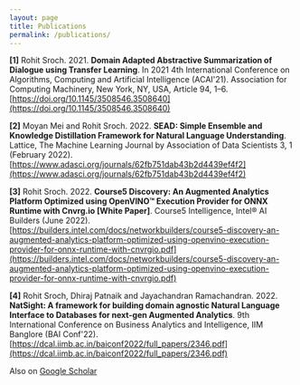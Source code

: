 ```yaml
---
layout: page
title: Publications
permalink: /publications/
---
```


**[1]** Rohit Sroch. 2021. **Domain Adapted Abstractive Summarization of Dialogue using Transfer Learning**. In 2021 4th International Conference on Algorithms, Computing and Artificial Intelligence (ACAI'21). Association for Computing Machinery, New York, NY, USA, Article 94, 1–6. [https://doi.org/10.1145/3508546.3508640](https://doi.org/10.1145/3508546.3508640)

**[2]** Moyan Mei and Rohit Sroch. 2022. **SEAD: Simple Ensemble and Knowledge Distillation Framework for Natural Language Understanding**. Lattice, The Machine Learning Journal by Association of Data Scientists 3, 1 (February 2022). [https://www.adasci.org/journals/62fb751dab43b2d4439ef4f2](https://www.adasci.org/journals/62fb751dab43b2d4439ef4f2)

**[3]** Rohit Sroch. 2022. **Course5 Discovery: An Augmented Analytics Platform Optimized using OpenVINO™ Execution Provider for ONNX Runtime with Cnvrg.io [White Paper]**. Course5 Intelligence, Intel® AI Builders (June 2022). [https://builders.intel.com/docs/networkbuilders/course5-discovery-an-augmented-analytics-platform-optimized-using-openvino-execution-provider-for-onnx-runtime-with-cnvrgio.pdf](https://builders.intel.com/docs/networkbuilders/course5-discovery-an-augmented-analytics-platform-optimized-using-openvino-execution-provider-for-onnx-runtime-with-cnvrgio.pdf)

**[4]** Rohit Sroch, Dhiraj Patnaik and  Jayachandran Ramachandran. 2022. **NatSight: A framework for building domain agnostic Natural Language Interface to Databases for next-gen Augmented Analytics**. 9th International Conference on Business Analytics and Intelligence, IIM Banglore (BAI Conf'22). [https://dcal.iimb.ac.in/baiconf2022/full_papers/2346.pdf](https://dcal.iimb.ac.in/baiconf2022/full_papers/2346.pdf)

Also on [Google Scholar](https://scholar.google.com/citations?user=InqxsuEAAAAJ&hl=en&oi=sra)
